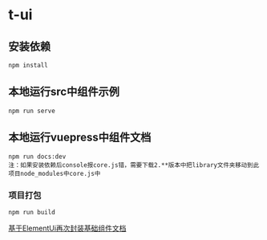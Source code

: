# t-ui

## 安装依赖
```shell
npm install
```


## 本地运行src中组件示例
```shell
npm run serve
```
## 本地运行vuepress中组件文档
```shell
npm run docs:dev
注：如果安装依赖后console报core.js错，需要下载2.**版本中把library文件夹移动到此项目node_modules中core.js中
```

### 项目打包
```
npm run build
```

[基于ElementUi再次封装基础组件文档](https://wocwin.github.io/t-ui/)
